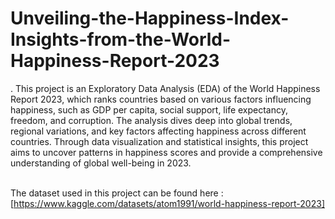 # Unveiling-the-Happiness-Index-Insights-from-the-World-Happiness-Report-2023
.
This project is an Exploratory Data Analysis (EDA) of the World Happiness Report 2023, which ranks countries based on various factors influencing happiness, such as GDP per capita, social support, life expectancy, freedom, and corruption. The analysis dives deep into global trends, regional variations, and key factors affecting happiness across different countries. Through data visualization and statistical insights, this project aims to uncover patterns in happiness scores and provide a comprehensive understanding of global well-being in 2023.<br/><br/>

The dataset used in this project can be found here :[https://www.kaggle.com/datasets/atom1991/world-happiness-report-2023]
